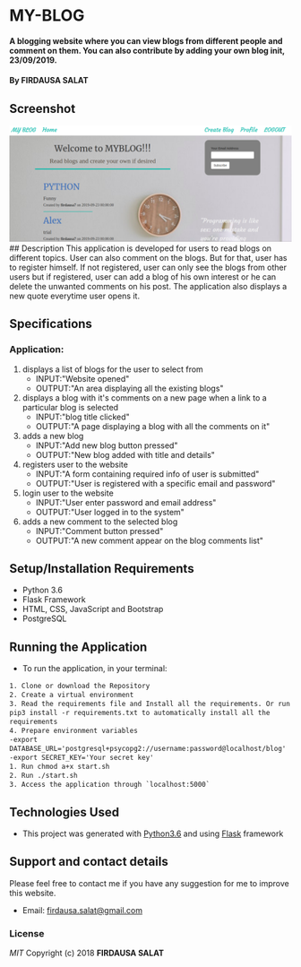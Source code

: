 # MY-BLOG
#### A blogging website where you can view blogs from different people and comment on them. You can also contribute by adding your own blog init, 23/09/2019.
#### By **FIRDAUSA SALAT**
## Screenshot
<img src="https://github.com/firdausa7/MY-BLOG/blob/master/app/static/images/ggg.png?raw=true" width="1000">
## Description
This application is developed for users to read blogs on different topics. User can also comment on the blogs. But for that, user has to register himself. If not registered, user can only see the blogs from other users but if registered, user can add a blog of his own interest or he can delete the unwanted comments on his post. The application also displays a new quote everytime user opens it.

## Specifications
### Application:
1. displays a list of blogs for the user to select from
   - INPUT:"Website opened"
   - OUTPUT:"An area displaying all the existing blogs"
2. displays a blog with it's comments on a new page when a link to a particular blog is selected
   - INPUT:"blog title clicked"
   - OUTPUT:"A page displaying a blog with all the comments on it"
3. adds a new blog
   - INPUT:"Add new blog button pressed"
   - OUTPUT:"New blog added with title and details"
4. registers user to the website
   - INPUT:"A form containing required info of user is submitted"
   - OUTPUT:"User is registered with a specific email and password"
5. login user to the website
   - INPUT:"User enter password and email address"
   - OUTPUT:"User logged in to the system" 
6. adds a new comment to the selected blog 
   - INPUT:"Comment button pressed"
   - OUTPUT:"A new comment appear on the blog comments list"

## Setup/Installation Requirements
- Python 3.6
- Flask Framework
- HTML, CSS, JavaScript and Bootstrap
- PostgreSQL
## Running the Application
   * To run the application, in your terminal:

    1. Clone or download the Repository
    2. Create a virtual environment
    3. Read the requirements file and Install all the requirements. Or run pip3 install -r requirements.txt to automatically install all the requirements
    4. Prepare environment variables
    -export DATABASE_URL='postgresql+psycopg2://username:password@localhost/blog'
    -export SECRET_KEY='Your secret key'
    1. Run chmod a+x start.sh
    2. Run ./start.sh
    3. Access the application through `localhost:5000`

## Technologies Used
- This project was generated with [Python3.6](https://devdocs.io/python~3.6/) and using [Flask](http://flask.pocoo.org/) framework
## Support and contact details
Please feel free to contact me if you have any suggestion for me to improve this website.
- Email: firdausa.salat@gmail.com

### License
*MIT*
Copyright (c) 2018 **FIRDAUSA SALAT**

